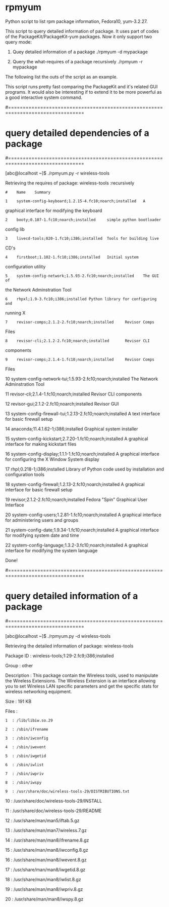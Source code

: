 # rpmyum
Python script to list rpm package information, Fedora10, yum-3.2.27.

This script to query detailed information of
 package. It uses part of codes of the PackageKit/PackageKit-yum packages.
 Now it only support two query mode:


 1. Quey detailed information of a package
 ./rpmyum -d mypackage

 2. Query the what-requires of a package recursively
 ./rpmyum -r mypackage


 The following list the outs of the script as an example.

 This script runs pretty fast comparing the PackageKit and it's related GUI
 programs. It would also be interesting if to extend it to be more powerful
 as a good interactive system command.



 #================================================================================
 #   query detailed dependencies of a package
 #================================================================================

 [abc@localhost ~]$ ./rpmyum.py -r wireless-tools

 Retrieving the requires of package: wireless-tools :recursively

    #    Name    Summary

    1    system-config-keyboard;1.2.15-4.fc10;noarch;installed   A
 graphical interface for modifying the keyboard

    2    booty;0.107-1.fc10;noarch;installed     simple python bootloader
 config lib

    3    livecd-tools;020-1.fc10;i386;installed  Tools for building live
 CD's

    4    firstboot;1.102-1.fc10;i386;installed   Initial system
 configuration utility

    5    system-config-network;1.5.93-2.fc10;noarch;installed    The GUI of
 the Network Adminstration Tool

    6    rhpxl;1.9-3.fc10;i386;installed Python library for configuring and
 running X

    7    revisor-comps;2.1.2-2.fc10;noarch;installed     Revisor Comps
 Files

    8    revisor-cli;2.1.2-2.fc10;noarch;installed       Revisor CLI
 components

    9    revisor-comps;2.1.4-1.fc10;noarch;installed     Revisor Comps
 Files

   10    system-config-network-tui;1.5.93-2.fc10;noarch;installed
 The Network Adminstration Tool

   11    revisor-cli;2.1.4-1.fc10;noarch;installed       Revisor CLI
 components

   12    revisor-gui;2.1.2-2.fc10;noarch;installed       Revisor GUI

   13    system-config-firewall-tui;1.2.13-2.fc10;noarch;installed       A
 text interface for basic firewall setup

   14    anaconda;11.4.1.62-1;i386;installed     Graphical system installer

   15    system-config-kickstart;2.7.20-1.fc10;noarch;installed  A
 graphical interface for making kickstart files

   16    system-config-display;1.1.1-1.fc10;noarch;installed     A
 graphical interface for configuring the X Window System display

   17    rhpl;0.218-1;i386;installed     Library of Python code used by
 installation and configuration tools

   18    system-config-firewall;1.2.13-2.fc10;noarch;installed   A
 graphical interface for basic firewall setup

   19    revisor;2.1.2-2.fc10;noarch;installed   Fedora "Spin" Graphical
 User Interface

   20    system-config-users;1.2.81-1.fc10;noarch;installed      A
 graphical interface for administering users and groups

   21    system-config-date;1.9.34-1.fc10;noarch;installed       A
 graphical interface for modifying system date and time

   22    system-config-language;1.3.2-3.fc10;noarch;installed    A
 graphical interface for modifying the system language

  Done!


 #================================================================================
 #   query detailed information of a package
 #================================================================================


 [abc@localhost ~]$ ./rpmyum.py -d wireless-tools

 Retrieving the detailed information of package: wireless-tools

 Package ID  :  wireless-tools;1:29-2.fc9;i386;installed

 Group       :  other

 Description :  This package contain the Wireless tools, used to manipulate
 the Wireless Extensions. The Wireless Extension is an interface allowing
 you to set Wireless LAN specific parameters and get the specific stats for
 wireless networking equipment.

 Size        :  191  KB

 Files       :

    1  : /lib/libiw.so.29

    2  : /sbin/ifrename

    3  : /sbin/iwconfig

    4  : /sbin/iwevent

    5  : /sbin/iwgetid

    6  : /sbin/iwlist

    7  : /sbin/iwpriv

    8  : /sbin/iwspy

    9  : /usr/share/doc/wireless-tools-29/DISTRIBUTIONS.txt

   10  : /usr/share/doc/wireless-tools-29/INSTALL

   11  : /usr/share/doc/wireless-tools-29/README

   12  : /usr/share/man/man5/iftab.5.gz

   13  : /usr/share/man/man7/wireless.7.gz

   14  : /usr/share/man/man8/ifrename.8.gz

   15  : /usr/share/man/man8/iwconfig.8.gz

   16  : /usr/share/man/man8/iwevent.8.gz

   17  : /usr/share/man/man8/iwgetid.8.gz

   18  : /usr/share/man/man8/iwlist.8.gz

   19  : /usr/share/man/man8/iwpriv.8.gz

   20  : /usr/share/man/man8/iwspy.8.gz
